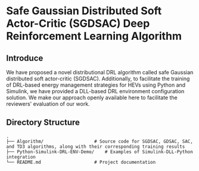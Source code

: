 # Safe Gaussian Distributed Soft Actor-Critic (SGDSAC) Deep Reinforcement Learning Algorithm

## Introduce

We have proposed a novel distributional DRL algorithm called safe Gaussian distributed soft actor-critic (SGDSAC). Additionally, to facilitate the training of DRL-based energy management strategies for HEVs using Python and Simulink, we have provided a DLL-based DRL environment configuration solution.
We make our approach openly available here to facilitate the reviewers' evaluation of our work.


## Directory Structure

```plaintext
.
├── Algorithm/                   # Source code for SGDSAC, GDSAC, SAC, and TD3 algorithms, along with their corresponding training results
├── Python-Simulink-DRL-ENV-Demo/    # Examples of Simulink-DLL-Python integration
└── README.md                    # Project documentation
